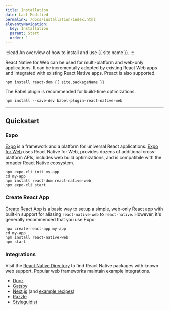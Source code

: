 ```yaml
---
title: Installation
date: Last Modified
permalink: /docs/installation/index.html
eleventyNavigation:
  key: Installation
  parent: Start
  order: 1
---
```


:::lead
An overview of how to install and use {{ site.name }}.
:::

React Native for Web can be used for multi-platform and web-only applications. It can be incrementally adopted by existing React Web apps and integrated with existing React Native apps. Preact is also supported.

```shell
npm install react-dom {{ site.packageName }}
```

The Babel plugin is recommended for build-time optimizations.

```shell
npm install --save-dev babel-plugin-react-native-web
```

---

## Quickstart

### Expo

[Expo](https://expo.io) is a framework and a platform for universal React applications. [Expo for Web](https://docs.expo.io/workflow/web/) uses React Native for Web, provides dozens of additional cross-platform APIs, includes web build optimizations, and is compatibile with the broader React Native ecosystem.

```shell
npx expo-cli init my-app
cd my-app
npm install react-dom react-native-web
npx expo-cli start
```

### Create React App

[Create React App](https://github.com/facebook/create-react-app) is a basic way to setup a simple, web-only React app with built-in support for aliasing `react-native-web` to `react-native`. However, it's generally recommended that you use Expo.

```shell
npx create-react-app my-app
cd my-app
npm install react-native-web
npm start
```

### Integrations

Visit the [React Native Directory](https://reactnative.directory/?web=true) to find React Native packages with known web support. Popular web frameworks maintain example integrations.

* [Docz](https://github.com/doczjs/docz/tree/master/examples/react-native)
* [Gatsby](https://github.com/slorber/gatsby-plugin-react-native-web)
* [Next.js](https://github.com/zeit/next.js/tree/master/examples/with-react-native-web) (and [example recipes](https://gist.github.com/necolas/f9034091723f1b279be86c7429eb0c96))
* [Razzle](https://github.com/jaredpalmer/razzle/tree/master/examples/with-react-native-web)
* [Styleguidist](https://github.com/styleguidist/react-styleguidist/tree/master/examples/react-native)
